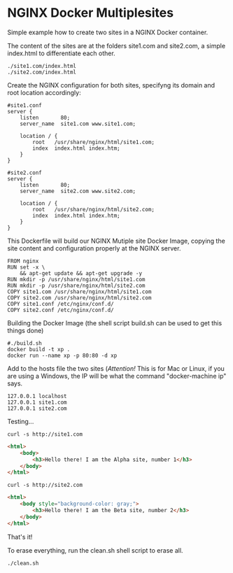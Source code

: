 # NGINX Docker Multiplesites
Simple example how to create two sites in a NGINX Docker container.

The content of the sites are at the folders site1.com and site2.com, a simple index.html to differentiate each other.
```shell
./site1.com/index.html
./site2.com/index.html
```

Create the NGINX configuration for both sites, specifyng its domain and root location accordingly:
```shell
#site1.conf
server {
    listen       80;
    server_name  site1.com www.site1.com;

    location / {
        root   /usr/share/nginx/html/site1.com;
        index  index.html index.htm;
    }
}

#site2.conf
server {
    listen       80;
    server_name  site2.com www.site2.com;

    location / {
        root   /usr/share/nginx/html/site2.com;
        index  index.html index.htm;
    }
}
```

This Dockerfile will build our NGINX Mutiple site Docker Image, copying the site content and configuration properly at the NGINX server.
```shell
FROM nginx
RUN set -x \
    && apt-get update && apt-get upgrade -y
RUN mkdir -p /usr/share/nginx/html/site1.com
RUN mkdir -p /usr/share/nginx/html/site2.com
COPY site1.com /usr/share/nginx/html/site1.com
COPY site2.com /usr/share/nginx/html/site2.com
COPY site1.conf /etc/nginx/conf.d/
COPY site2.conf /etc/nginx/conf.d/
```

Building the Docker Image (the shell script build.sh can be used to get this things done)
```shell
#./build.sh
docker build -t xp .
docker run --name xp -p 80:80 -d xp
```
Add to the hosts file the two sites (*Attention!* This is for Mac or Linux, if you are using a Windows, the IP will be what the command "docker-machine ip" says.
```shell
127.0.0.1 localhost
127.0.0.1 site1.com
127.0.0.1 site2.com
```
Testing...
```shell
curl -s http://site1.com
```
```html
<html>
	<body>
		<h3>Hello there! I am the Alpha site, number 1</h3>
	</body>
</html>
```
```shell
curl -s http://site2.com
```
```html
<html>
	<body style="background-color: gray;">
		<h3>Hello there! I am the Beta site, number 2</h3>
	</body>
</html>
```

That's it!

To erase everything, run the clean.sh shell script to erase all.
```shell
./clean.sh
```
